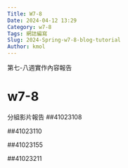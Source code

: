 ```yaml
---
Title: W7-8
Date: 2024-04-12 13:29
Category: w7-8
Tags: 網誌編寫
Slug: 2024-Spring-w7-8-blog-tutorial
Author: kmol
---
```


第七-八週實作內容報告

<!-- PELICAN_END_SUMMARY -->

# w7-8
分組影片報告
##41023108

##41023110

##41023155

##41023211
